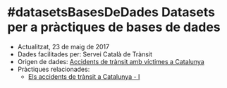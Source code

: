 # #datasetsBasesDeDades Datasets per a pràctiques de bases de dades

* Actualitzat, 23 de maig de 2017
* Dades facilitades per: Servei Català de Trànsit
* Origen de dades: [Accidents de trànsit amb víctimes a Catalunya](https://analisi.transparenciacatalunya.cat/Transport/Accidents-de-tr-nsit-amb-v-ctimes-a-Catalunya/rmgc-ncpb)
* Pràctiques relacionades: 
    * [Els accidents de trànsit a Catalunya - I](https://uf.ctrl-alt-d.net/material/mostra/417/els-accidents-de-transit-a-catalunya)